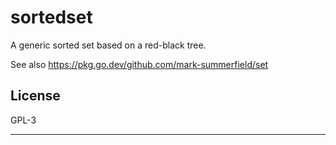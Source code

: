 # sortedset

A generic sorted set based on a red-black tree.

See also https://pkg.go.dev/github.com/mark-summerfield/set

## License

GPL-3

---
